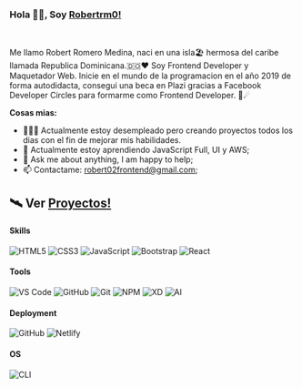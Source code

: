 ### Hola 👋🏽, Soy [Robertrm0!](https://github.com/Robertrm0) 

<br/>

Me llamo Robert Romero Medina, naci en una isla🏖 hermosa del caribe llamada Republica Dominicana.🇩🇴❤ Soy Frontend Developer y Maquetador Web. Inicie en el mundo de la programacion en el año 2019 de forma autodidacta, consegui una beca en Plazi gracias a Facebook Developer Circles para formarme como Frontend Developer. 👋☄

<!--
 <img align="right" alt="GIF" src="https://media.giphy.com/media/xT1XGJEEqTOVq7IW4g/giphy.gif" />
-->

**Cosas mias:**

- 👨🏽‍💻 Actualmente estoy desempleado pero creando proyectos todos los dias con el fin de mejorar mis habilidades.
- 🌱 Actualmente estoy aprendiendo JavaScript Full, UI y AWS; 
- 💬 Ask me about anything, I am happy to help;
- 📫 Contactame: robert02frontend@gmail.com;

## 🛰 Ver [Proyectos!](https://robertrm0.github.io/) 

#### Skills
![HTML5](https://img.shields.io/badge/-HTML5-%23E44D27?style=flat-square&logo=html5&logoColor=ffffff)
![CSS3](https://img.shields.io/badge/-CSS3-%231572B6?style=flat-square&logo=css3)
![JavaScript](https://img.shields.io/badge/-JavaScript-f7df1e?style=flat-square&logo=javascript&logoColor=white)
![Bootstrap](https://img.shields.io/badge/-Bootstrap-563D7C?style=flat-square&logo=bootstrap)
![React](https://img.shields.io/badge/-React-007ACC?style=flat-square&logo=react&logoColor=ffffff)

#### Tools
![VS Code](http://img.shields.io/badge/-VS%20Code-007ACC?style=flat-square&logo=visual-studio-code&logoColor=ffffff)
![GitHub](https://img.shields.io/badge/-GitHub-181717?style=flat-square&logo=github)
![Git](https://img.shields.io/badge/-Git-%23F05032?style=flat-square&logo=git&logoColor=ffffff)
![NPM](https://img.shields.io/badge/-NPM-cb3837?style=flat-square&logo=npm&logoColor=ffffff)
![XD](https://img.shields.io/badge/-Adobe%20XD-470137?style=flat-square&logo=adobe-xd&logoColor=ffffff)
![AI](https://img.shields.io/badge/-Illustrator-330000?style=flat-square&logo=adobe-illustrator&logoColor=ffffff)

#### Deployment
![GitHub](https://img.shields.io/badge/-GitHub%20Pages-181717?style=flat-square&logo=github)
![Netlify](https://img.shields.io/badge/-Netlify-00c0b0?style=flat-square&logo=netlify&logoColor=ffffff)

#### OS
![CLI](http://img.shields.io/badge/-Windows-007ACC?style=flat-square&logo=windows&logoColor=ffffff)
